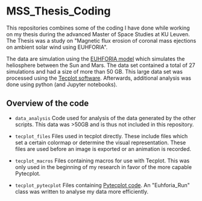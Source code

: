 # MSS_Thesis_Coding

This repositories combines some of the coding I have done while working on my thesis during the advanced Master of Space Studies at KU Leuven. The Thesis was a study on "Magnetic flux erosion of coronal mass ejections on ambient solar wind using EUHFORIA".

The data are simulation using the [EUHFORIA model](https://euhforia.com/) which simulates the heliosphere between the Sun and Mars.
The data set contained a total of 27 simulations and had a size of more than 50 GB.
This large data set was processed using the [Tecplot software](https://www.tecplot.com/).
Afterwards, additional analysis was done using python (and Jupyter notebooks).

## Overview of the code

- `data_analysis` Code used for analysis of the data generated by the other scripts. This data was >50GB and is thus not included in this repository.

- `tecplot_files` Files used in tecplot directly. These include files which set a certain colormap or determine the visual representation. These files are used before an image is exported or an animation is recorded.

- `tecplot_macros` Files containing macros for use with Tecplot. This was only used in the beginning of my research in favor of the more capable Pytecplot.

- `tecplot_pytecplot` Files containing [Pytecplot code](https://tecplot.azureedge.net/products/pytecplot/docs/index.html#). An "Euhforia_Run" class was written to analyse my data more efficiently.
